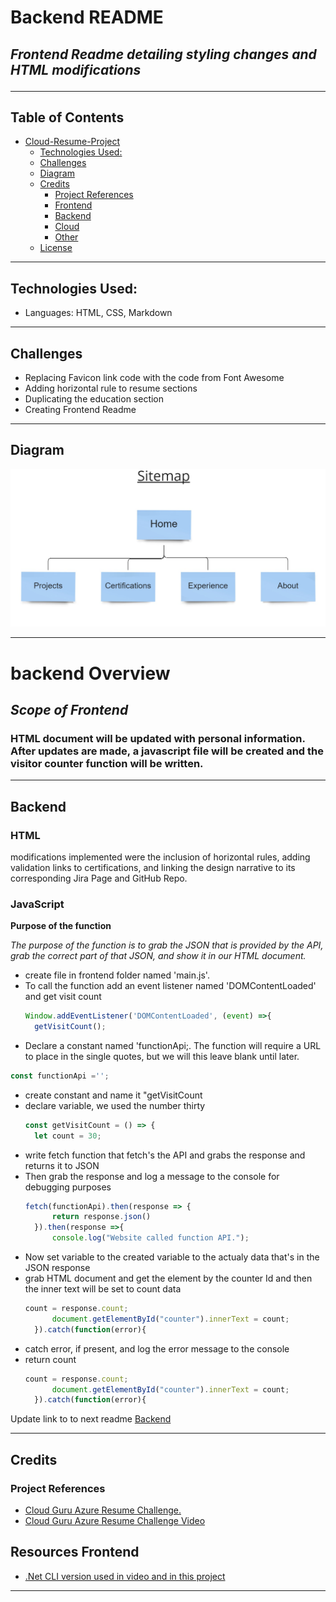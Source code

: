 # Backend README
## *Frontend Readme detailing styling changes and HTML modifications*<hr>

## Table of Contents 
- [Cloud-Resume-Project](#cloud-resume-project) 
  - [Technologies Used:](#technologies-used)
  - [Challenges](#challenges)
  - [Diagram](#diagram)
  - [Credits](#credits)
    - [Project References](#project-references)
    - [Frontend](#frontend)
    - [Backend](#backend)
    - [Cloud](#cloud)
    - [Other](#other)
  - [License](#license)

<hr>

## Technologies Used:
- Languages: HTML, CSS, Markdown

<hr>

## Challenges
- Replacing Favicon link code with the code from Font Awesome
- Adding horizontal rule to resume sections
- Duplicating the education section
- Creating Frontend Readme 
<hr>

## Diagram 
![Project Diagram](images/Sitemap.png)<hr>

# backend Overview
## *Scope of Frontend*
### HTML document will be updated with personal information. After updates are made, a javascript file will be created and the visitor counter function will be written.  

<hr>

## Backend
### HTML

modifications implemented were the inclusion of horizontal rules, adding validation links to certifications, and linking the design narrative to its corresponding Jira Page and GitHub Repo.

### JavaScript
  **Purpose of the function**

  *The purpose of the function is to grab the JSON that is provided by the API, grab the correct part of that JSON, and show it in our HTML document.* 

- create file in frontend folder named 'main.js'.
- To call the function add an event listener named 'DOMContentLoaded' and get visit count
  ```js
  Window.addEventListener('DOMContentLoaded', (event) =>{
    getVisitCount();
  ```
-  Declare a constant named 'functionApi;. The function will require a URL to place in the single quotes, but we will this leave blank until later.
  ```js
  const functionApi ='';
  ```
- create constant and name it "getVisitCount
- declare variable, we used the number thirty
  ```js
  const getVisitCount = () => {
    let count = 30;
  ```
- write fetch function that fetch's the API and grabs the response and returns it to JSON
- Then grab the response and log a message to the console for debugging purposes
  ```js
  fetch(functionApi).then(response => {
        return response.json()
    }).then(response =>{
        console.log("Website called function API.");
  ```
- Now set variable to the created variable to the actualy data that's in the JSON response
- grab HTML document and get the element by the counter Id and then the inner text will be set to count data
  ```js
  count = response.count;
        document.getElementById("counter").innerText = count;
    }).catch(function(error){
  ```
- catch error, if present, and log the error message to the console
- return count
  ```js
  count = response.count;
        document.getElementById("counter").innerText = count;
    }).catch(function(error){
  ```
Update link to to next readme [Backend](C:\Users\jason\desktop\projects\cloud-resume-project\backend\README.md)
<hr>

## Credits

### Project References

- <a href="https://github.com/madebygps/cgc-azure-resume">Cloud Guru Azure Resume Challenge.</a>
- <a href="https://www.youtube.com/watch?v=ieYrBWmkfno&t=281s">Cloud Guru Azure Resume Challenge Video</a>
  
## Resources Frontend
- <a href="https://www.nuget.org/packages/Microsoft.Azure.WebJobs.Extensions.CosmosDB/3.0.10/">.Net CLI version used in video and in this project</a> 
  
  
<hr>
